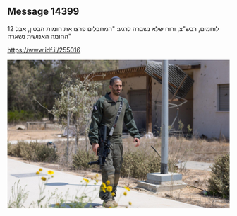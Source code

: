 ## Message 14399

12 לוחמים, רבש"צ, ורוח שלא נשברה לרגע:
"המחבלים פרצו את חומות הבטון, אבל החומה האנושית נשארה"

https://www.idf.il/255016

![Photo](14399/14399_photo.jpg)
